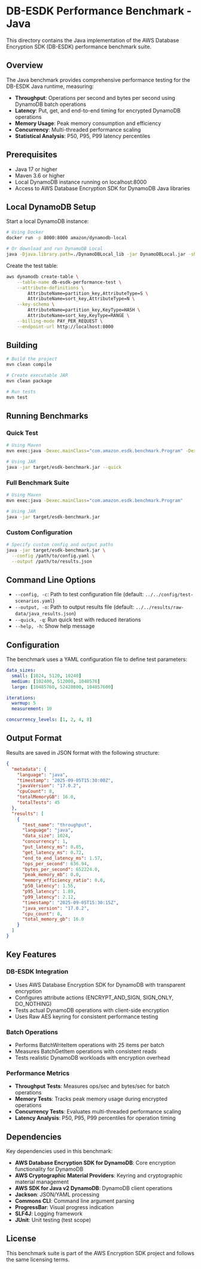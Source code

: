 # DB-ESDK Performance Benchmark - Java

This directory contains the Java implementation of the AWS Database Encryption SDK (DB-ESDK) performance benchmark suite.

## Overview

The Java benchmark provides comprehensive performance testing for the DB-ESDK Java runtime, measuring:

- **Throughput**: Operations per second and bytes per second using DynamoDB batch operations
- **Latency**: Put, get, and end-to-end timing for encrypted DynamoDB operations
- **Memory Usage**: Peak memory consumption and efficiency
- **Concurrency**: Multi-threaded performance scaling
- **Statistical Analysis**: P50, P95, P99 latency percentiles

## Prerequisites

- Java 17 or higher
- Maven 3.6 or higher
- Local DynamoDB instance running on localhost:8000
- Access to AWS Database Encryption SDK for DynamoDB Java libraries

## Local DynamoDB Setup

Start a local DynamoDB instance:

```bash
# Using Docker
docker run -p 8000:8000 amazon/dynamodb-local

# Or download and run DynamoDB Local
java -Djava.library.path=./DynamoDBLocal_lib -jar DynamoDBLocal.jar -sharedDb -port 8000
```

Create the test table:

```bash
aws dynamodb create-table \
    --table-name db-esdk-performance-test \
    --attribute-definitions \
        AttributeName=partition_key,AttributeType=S \
        AttributeName=sort_key,AttributeType=N \
    --key-schema \
        AttributeName=partition_key,KeyType=HASH \
        AttributeName=sort_key,KeyType=RANGE \
    --billing-mode PAY_PER_REQUEST \
    --endpoint-url http://localhost:8000
```

## Building

```bash
# Build the project
mvn clean compile

# Create executable JAR
mvn clean package

# Run tests
mvn test
```

## Running Benchmarks

### Quick Test

```bash
# Using Maven
mvn exec:java -Dexec.mainClass="com.amazon.esdk.benchmark.Program" -Dexec.args="--quick"

# Using JAR
java -jar target/esdk-benchmark.jar --quick
```

### Full Benchmark Suite

```bash
# Using Maven
mvn exec:java -Dexec.mainClass="com.amazon.esdk.benchmark.Program"

# Using JAR
java -jar target/esdk-benchmark.jar
```

### Custom Configuration

```bash
# Specify custom config and output paths
java -jar target/esdk-benchmark.jar \
  --config /path/to/config.yaml \
  --output /path/to/results.json
```

## Command Line Options

- `--config, -c`: Path to test configuration file (default: `../../config/test-scenarios.yaml`)
- `--output, -o`: Path to output results file (default: `../../results/raw-data/java_results.json`)
- `--quick, -q`: Run quick test with reduced iterations
- `--help, -h`: Show help message

## Configuration

The benchmark uses a YAML configuration file to define test parameters:

```yaml
data_sizes:
  small: [1024, 5120, 10240]
  medium: [102400, 512000, 1048576]
  large: [10485760, 52428800, 104857600]

iterations:
  warmup: 5
  measurement: 10

concurrency_levels: [1, 2, 4, 8]
```

## Output Format

Results are saved in JSON format with the following structure:

```json
{
  "metadata": {
    "language": "java",
    "timestamp": "2025-09-05T15:30:00Z",
    "javaVersion": "17.0.2",
    "cpuCount": 8,
    "totalMemoryGB": 16.0,
    "totalTests": 45
  },
  "results": [
    {
      "test_name": "throughput",
      "language": "java",
      "data_size": 1024,
      "concurrency": 1,
      "put_latency_ms": 0.85,
      "get_latency_ms": 0.72,
      "end_to_end_latency_ms": 1.57,
      "ops_per_second": 636.94,
      "bytes_per_second": 652224.0,
      "peak_memory_mb": 0.0,
      "memory_efficiency_ratio": 0.0,
      "p50_latency": 1.55,
      "p95_latency": 1.89,
      "p99_latency": 2.12,
      "timestamp": "2025-09-05T15:30:15Z",
      "java_version": "17.0.2",
      "cpu_count": 8,
      "total_memory_gb": 16.0
    }
  ]
}
```

## Key Features

### DB-ESDK Integration
- Uses AWS Database Encryption SDK for DynamoDB with transparent encryption
- Configures attribute actions (ENCRYPT_AND_SIGN, SIGN_ONLY, DO_NOTHING)
- Tests actual DynamoDB operations with client-side encryption
- Uses Raw AES keyring for consistent performance testing

### Batch Operations
- Performs BatchWriteItem operations with 25 items per batch
- Measures BatchGetItem operations with consistent reads
- Tests realistic DynamoDB workloads with encryption overhead

### Performance Metrics
- **Throughput Tests**: Measures ops/sec and bytes/sec for batch operations
- **Memory Tests**: Tracks peak memory usage during encrypted operations
- **Concurrency Tests**: Evaluates multi-threaded performance scaling
- **Latency Analysis**: P50, P95, P99 percentiles for operation timing

## Dependencies

Key dependencies used in this benchmark:

- **AWS Database Encryption SDK for DynamoDB**: Core encryption functionality for DynamoDB
- **AWS Cryptographic Material Providers**: Keyring and cryptographic material management
- **AWS SDK for Java v2 DynamoDB**: DynamoDB client operations
- **Jackson**: JSON/YAML processing
- **Commons CLI**: Command line argument parsing
- **ProgressBar**: Visual progress indication
- **SLF4J**: Logging framework
- **JUnit**: Unit testing (test scope)

## License

This benchmark suite is part of the AWS Encryption SDK project and follows the same licensing terms.
